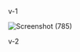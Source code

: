 v-1


![Screenshot (785)](https://user-images.githubusercontent.com/61083651/134406233-36af9925-f7e2-44f4-82c8-d8ad09c4e547.png)


v-2
